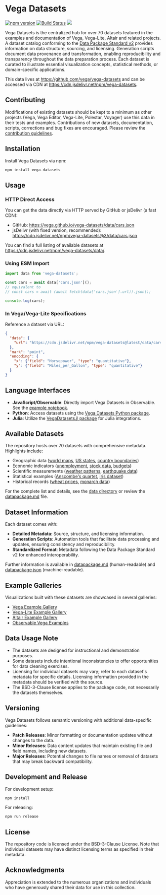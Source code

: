 # Vega Datasets

[![npm version](https://img.shields.io/npm/v/vega-datasets.svg)](https://www.npmjs.com/package/vega-datasets)
[![Build Status](https://github.com/vega/vega-datasets/workflows/Test/badge.svg)](https://github.com/vega/vega-datasets/actions)
[![](https://data.jsdelivr.com/v1/package/npm/vega-datasets/badge?style=rounded)](https://www.jsdelivr.com/package/npm/vega-datasets)

Vega Datasets is the centralized hub for over 70 datasets featured in the examples and documentation of Vega, Vega-Lite, Altair and related projects. A dataset catalog conforming to the [Data Package Standard v2](https://datapackage.org/blog/2024-06-26-v2-release/) provides information on data structure, sourcing, and licensing. Generation scripts document data provenance and transformation, enabling reproducibility and transparency throughout the data preparation process. Each dataset is curated to illustrate essential visualization concepts, statistical methods, or domain-specific applications.

This data lives at https://github.com/vega/vega-datasets and can be accessed via CDN at https://cdn.jsdelivr.net/npm/vega-datasets.

## Contributing

Modifications of existing datasets should be kept to a minimum as other projects (Vega, Vega Editor, Vega-Lite, Polestar, Voyager) use this data in their tests and examples. Contributions of new datasets, documentation, scripts, corrections and bug fixes are encouraged. Please review the [contribution guidelines](CONTRIBUTING.md).

## Installation

Install Vega Datasets via npm:

```bash
npm install vega-datasets
```

## Usage

### HTTP Direct Access

You can get the data directly via HTTP served by GitHub or jsDelivr (a fast CDN):

- GitHub: https://vega.github.io/vega-datasets/data/cars.json
- jsDelivr (with fixed version, recommended): https://cdn.jsdelivr.net/npm/vega-datasets@3/data/cars.json

You can find a full listing of available datasets at https://cdn.jsdelivr.net/npm/vega-datasets/data/.

### Using ESM Import

```typescript
import data from 'vega-datasets';

const cars = await data['cars.json']();
// equivalent to
// const cars = await (await fetch(data['cars.json'].url)).json();

console.log(cars);
```

### In Vega/Vega-Lite Specifications

Reference a dataset via URL:

```json
{
  "data": {
    "url": "https://cdn.jsdelivr.net/npm/vega-datasets@latest/data/cars.json"
  },
  "mark": "point",
  "encoding": {
    "x": {"field": "Horsepower", "type": "quantitative"},
    "y": {"field": "Miles_per_Gallon", "type": "quantitative"}
  }
}
```

## Language Interfaces

- **JavaScript/Observable**: Directly import Vega Datasets in Observable. See the [example notebook](https://observablehq.com/@vega/vega-datasets).
- **Python**: Access datasets using the [Vega Datasets Python package](https://github.com/altair-viz/vega_datasets).
- **Julia**: Utilize the [VegaDatasets.jl package](https://github.com/davidanthoff/VegaDatasets.jl) for Julia integrations.

## Available Datasets

The repository hosts over 70 datasets with comprehensive metadata. Highlights include:

- Geographic data ([world maps](#world-110mjson), [US states](#us-10mjson), [country boundaries](#world-110mjson))
- Economic indicators ([unemployment](#unemploymenttsv), [stock data](#stocks-and-sp500), [budgets](#budgetjson-and-budgetsjson))
- Scientific measurements ([weather patterns](#seattle-weathercsv-and-seattle-weather-hourly-normalscsv), [earthquake data](#earthquakesjson))
- Statistical examples ([Anscombe's quartet](#anscombejson), [iris dataset](#no-iris-dataset-found))
- Historical records ([wheat prices](#wheatjson), [monarch data](#monarchsjson))

For the complete list and details, see the [data directory](https://github.com/vega/vega-datasets/tree/main/data) or review the [datapackage.md](https://github.com/vega/vega-datasets/blob/main/datapackage.md#resources) file.

## Dataset Information

Each dataset comes with:

- **Detailed Metadata**: Source, structure, and licensing information.
- **Generation Scripts**: Automation tools that facilitate data processing and updates, ensuring consistency and reproducibility.
- **Standardized Format**: Metadata following the Data Package Standard v2 for enhanced interoperability.

Further information is available in [datapackage.md](https://github.com/vega/vega-datasets/blob/main/datapackage.md) (human-readable) and [datapackage.json](https://github.com/vega/vega-datasets/blob/main/datapackage.json) (machine-readable).

## Example Galleries

Visualizations built with these datasets are showcased in several galleries:

- [Vega Example Gallery](https://vega.github.io/vega/examples/)
- [Vega-Lite Example Gallery](https://vega.github.io/vega-lite/examples/)
- [Altair Example Gallery](https://altair-viz.github.io/gallery/index.html)
- [Observable Vega Examples](https://observablehq.com/@vega)

## Data Usage Note

- The datasets are designed for instructional and demonstration purposes.
- Some datasets include intentional inconsistencies to offer opportunities for data cleaning exercises.
- Licensing for individual datasets may vary; refer to each dataset's metadata for specific details. Licensing information provided in the metadata should be verified with the source.
- The BSD-3-Clause license applies to the package code, not necessarily the datasets themselves.

## Versioning

Vega Datasets follows semantic versioning with additional data-specific guidelines:

- **Patch Releases**: Minor formatting or documentation updates without changes to the data.
- **Minor Releases**: Data content updates that maintain existing file and field names, including new datasets.
- **Major Releases**: Potential changes to file names or removal of datasets that may break backward compatibility.

## Development and Release

For development setup:

```bash
npm install
```

For releasing:

```bash
npm run release
```

## License

The repository code is licensed under the BSD-3-Clause License. Note that individual datasets may have distinct licensing terms as specified in their metadata.

## Acknowledgments

Appreciation is extended to the numerous organizations and individuals who have generously shared their data for use in this collection.